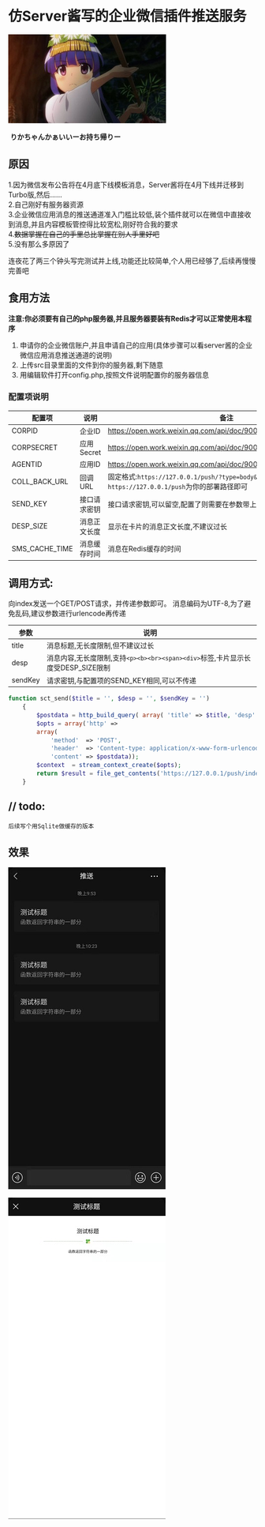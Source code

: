 # 仿Server酱写的企业微信插件推送服务

![rika](img/rika.jpg)

​																										**りかちゃんかぁいいーお持ち帰りー**

## 原因

1.因为微信发布公告将在4月底下线模板消息，Server酱将在4月下线并迁移到Turbo版,然后......<br>2.自己刚好有服务器资源<br>3.企业微信应用消息的推送通道准入门槛比较低,装个插件就可以在微信中直接收到消息,并且内容模板管控得比较宽松,刚好符合我的要求<br>4.<del>数据掌握在自己的手里总比掌握在别人手里好吧</del><br>5.没有那么多原因了<br>

连夜花了两三个钟头写完测试并上线,功能还比较简单,个人用已经够了,后续再慢慢完善吧

## 食用方法

**注意:你必须要有自己的php服务器,并且服务器要装有Redis才可以正常使用本程序**

1. 申请你的企业微信账户,并且申请自己的应用(具体步骤可以看server酱的企业微信应用消息推送通道的说明)<br>
2. 上传src目录里面的文件到你的服务器,剩下随意<br>
3. 用编辑软件打开config.php,按照文件说明配置你的服务器信息<br>
### 配置项说明
| 配置项 |   说明   |   备注   |
| ---- | ---- | ---- |
|   CORPID  |   企业ID   |   https://open.work.weixin.qq.com/api/doc/90000/90135/90665#corpid   |
|   CORPSECRET   |  应用Secret    |   https://open.work.weixin.qq.com/api/doc/90000/90135/90665#secret   |
|   AGENTID   |   应用ID   | https://open.work.weixin.qq.com/api/doc/90000/90135/90665#agentid |
|   COLL_BACK_URL   |   回调URL   |   固定格式:`https://127.0.0.1/push/?type=body&hash=` 只需要替换`https://127.0.0.1/push`为你的部署路径即可   |
|   SEND_KEY   |   接口请求密钥   |  接口请求密钥,可以留空,配置了则需要在参数带上sendKey    |
|   DESP_SIZE   |   消息正文长度   |   显示在卡片的消息正文长度,不建议过长   |
|   SMS_CACHE_TIME   |   消息缓存时间   |   消息在Redis缓存的时间   |

## 调用方式:

向index发送一个GET/POST请求，并传递参数即可。
消息编码为UTF-8,为了避免乱码,建议参数进行urlencode再传递

|   参数   |   说明   |
| ---- | ---- |
|   title   |   消息标题,无长度限制,但不建议过长   |
|   desp   |   消息内容,无长度限制,支持`<p><b><br><span><div>`标签,卡片显示长度受DESP_SIZE限制   |
|   sendKey   |   请求密钥,与配置项的SEND_KEY相同,可以不传递   |


```php
function sct_send($title = '', $desp = '', $sendKey = '')
    {
        $postdata = http_build_query( array( 'title' => $title, 'desp' => $desp, 'sendKey' => $sendKey));
        $opts = array('http' =>
        array(
            'method'  => 'POST',
            'header'  => 'Content-type: application/x-www-form-urlencoded',
            'content' => $postdata));
    	$context  = stream_context_create($opts);
    	return $result = file_get_contents('https://127.0.0.1/push/index.php', false, $context);
    } 
```

## // todo:
	后续写个用Sqlite做缓存的版本

## 效果

![](img/0.jpg)

![1](img/1.jpg)

